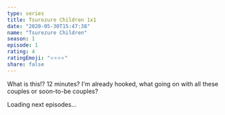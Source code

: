 ```yaml
---
type: series
title: Tsurezure Children 1x1
date: "2020-05-30T15:47:38"
name: "Tsurezure Children"
season: 1
episode: 1
rating: 4
ratingEmoji: "⭐️⭐️⭐️⭐️"
share: false
---
```


What is this!? 12 minutes? I'm already hooked, what going on with all these couples or soon-to-be couples?

Loading next episodes...
